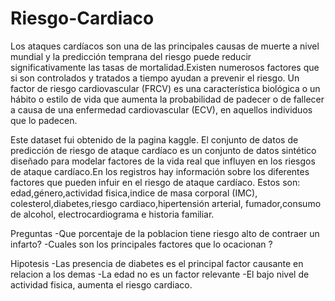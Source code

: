 # Riesgo-Cardiaco


Los ataques cardíacos son una de las principales causas de muerte a nivel mundial y la predicción temprana del riesgo puede reducir significativamente las tasas de mortalidad.Existen numerosos factores que si son controlados y tratados a tiempo ayudan a prevenir el riesgo. 
Un factor de riesgo cardiovascular (FRCV) es una característica biológica o un hábito o estilo de vida que aumenta la probabilidad de padecer o de fallecer a causa de una enfermedad cardiovascular (ECV), en aquellos individuos que lo padecen.

Este dataset fui obtenido de la pagina kaggle. 
El conjunto de datos de predicción de riesgo de ataque cardíaco es un conjunto de datos sintético diseñado para modelar factores de la vida real que influyen en los riesgos de ataque cardíaco.En los registros hay información sobre  los diferentes factores que pueden infuir en el riesgo de ataque cardíaco. Estos son: edad,género,actividad fisica,indice de masa corporal (IMC), colesterol,diabetes,riesgo cardiaco,hipertensión arterial, fumador,consumo de alcohol, electrocardiograma e historia familiar. 

Preguntas
-Que porcentaje de la poblacion tiene riesgo alto de contraer un infarto?
-Cuales son los principales factores que lo ocacionan ?

Hipotesis
-Las presencia de diabetes es el principal factor causante en relacion a los demas 
-La edad no es un factor relevante 
-El bajo nivel de actividad fisica, aumenta el riesgo cardiaco.




